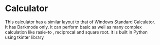 # Calculator
 This calculator has a similar layout to that of Windows Standard Calculator. It has Darkmode only. It can perform basic as well as many complex calculation like rasie-to , reciprocal and square root. It is built in Python using tkinter library
